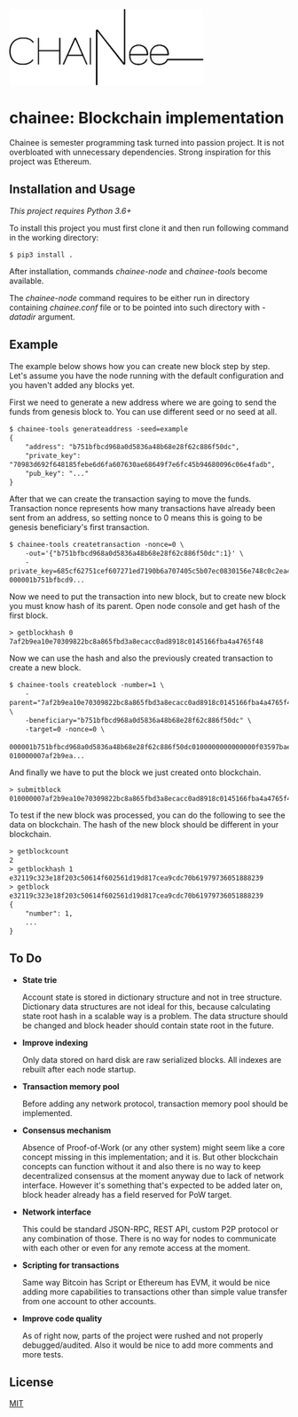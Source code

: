 <div align="left">
  <img src="https://raw.githubusercontent.com/Vetrovec/chainee/master/artwork/chainee.png" width="350" alt="chainee">
</div>

# chainee: Blockchain implementation

Chainee is semester programming task turned into passion project. It is not overbloated with unnecessary dependencies. Strong inspiration for this project was Ethereum.

## Installation and Usage

*This project requires Python 3.6+*

To install this project you must first clone it and then run following command in the working directory:
```
$ pip3 install .
```
After installation, commands *chainee-node* and *chainee-tools* become available.

The *chainee-node* command requires to be either run in directory containing *chainee.conf* file or to be pointed into such directory with *-datadir* argument.

## Example

The example below shows how you can create new block step by step. Let's assume you have the node running with the default configuration and you haven't added any blocks yet.

First we need to generate a new address where we are going to send the funds from genesis block to. You can use different seed or no seed at all.
```
$ chainee-tools generateaddress -seed=example
{
    "address": "b751bfbcd968a0d5836a48b68e28f62c886f50dc",
    "private_key": "70983d692f648185febe6d6fa607630ae68649f7e6fc45b94680096c06e4fadb",
    "pub_key": "..."
}
```

After that we can create the transaction saying to move the funds. Transaction nonce represents how many transactions have already been sent from an address, so setting nonce to 0 means this is going to be genesis beneficiary's first transaction.
```
$ chainee-tools createtransaction -nonce=0 \
	-out='{"b751bfbcd968a0d5836a48b68e28f62c886f50dc":1}' \
	-private_key=685cf62751cef607271ed7190b6a707405c5b07ec0830156e748c0c2ea4a2cfe
000001b751bfbcd9...
```

Now we need to put the transaction into new block, but to create new block you must know hash of its parent. Open node console and get hash of the first block.
```
> getblockhash 0
7af2b9ea10e70309822bc8a865fbd3a8ecacc0ad8918c0145166fba4a4765f48
```
Now we can use the hash and also the previously created transaction to create a new block.
```
$ chainee-tools createblock -number=1 \
	-parent="7af2b9ea10e70309822bc8a865fbd3a8ecacc0ad8918c0145166fba4a4765f48" \
	-beneficiary="b751bfbcd968a0d5836a48b68e28f62c886f50dc" \
	-target=0 -nonce=0 \
	000001b751bfbcd968a0d5836a48b68e28f62c886f50dc0100000000000000f03597bae1731280c28fa6eea783df89c38b622444d90bda3f22c44e8564dfb608dbcb38796f4c9bfd6577f5180f18b7160183a0facfed8df47a906d25efea3a01
010000007af2b9ea...
```
And finally we have to put the block we just created onto blockchain.
```
> submitblock 010000007af2b9ea10e70309822bc8a865fbd3a8ecacc0ad8918c0145166fba4a4765f48b751bfbcd968a0d5836a48b68e28f62c886f50dc91fa6413789b5e95971421ae7309e11b1e0484b7ecee3905dcdd816d660b2f4c000000003363355e0000000001006000000001b751bfbcd968a0d5836a48b68e28f62c886f50dc0100000000000000f03597bae1731280c28fa6eea783df89c38b622444d90bda3f22c44e8564dfb608dbcb38796f4c9bfd6577f5180f18b7160183a0facfed8df47a906d25efea3a01
```

To test if the new block was processed, you can do the following to see the data on blockchain. The hash of the new block should be different in your blockchain.
```
> getblockcount
2
> getblockhash 1
e32119c323e18f203c50614f602561d19d817cea9cdc70b61979736051888239
> getblock e32119c323e18f203c50614f602561d19d817cea9cdc70b61979736051888239
{
    "number": 1,
    ...
}
```

## To Do

* **State trie**

	Account state is stored in dictionary structure and not in tree structure. Dictionary data structures are not ideal for this, because calculating state root hash in a scalable way is a problem. The data structure should be changed and block header should contain state root in the future.

* **Improve indexing**

	Only data stored on hard disk are raw serialized blocks. All indexes are rebuilt after each node startup.

* **Transaction memory pool**

	Before adding any network protocol, transaction memory pool should be implemented.

* **Consensus mechanism**

	Absence of Proof-of-Work (or any other system) might seem like a core concept missing in this implementation; and it is. But other blockchain concepts can function without it and also there is no way to keep decentralized consensus at the moment anyway due to lack of network interface. However it's something that's expected to be added later on, block header already has a field reserved for PoW target.

* **Network interface**

	This could be standard JSON-RPC, REST API, custom P2P protocol or any combination of those. There is no way for nodes to communicate with each other or even for any remote access at the moment.

* **Scripting for transactions**

	Same way Bitcoin has Script or Ethereum has EVM, it would be nice adding more capabilities to transactions other than simple value transfer from one account to other accounts.

* **Improve code quality**

	As of right now, parts of the project were rushed and not properly debugged/audited. Also it would be nice to add more comments and more tests.

## License

[MIT](LICENSE)

